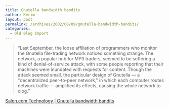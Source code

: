 ```yaml
---
title: Gnutella bandwidth bandits
author: Kerim
layout: post
permalink: /archives/2002/08/09/gnutella-bandwidth-bandits/
categories:
  - Old Blog Import
---
```


>   &#8220;Last September, the loose affiliation of programmers who monitor the Gnutella file-trading network noticed something strange. The network, a popular hub for MP3 traders, seemed to be suffering a kind of denial-of-service attack, with some people reporting that their machines were inundated with requests for content. Though the attack seemed small, the particular design of Gnutella &#8212; a "decentralized peer-to-peer network," in which each computer routes network traffic &#8212; amplified its effects, causing the whole network to clog.&#8221;


<a href="http://www.salon.com/tech/feature/2002/08/08/gnutella_developers/index.html" onclick="_gaq.push(['_trackEvent', 'outbound-article', 'http://www.salon.com/tech/feature/2002/08/08/gnutella_developers/index.html', 'Salon.com Technology | Gnutella bandwidth bandits']);" >Salon.com Technology | Gnutella bandwidth bandits</a>

